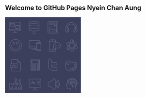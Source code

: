 ## Welcome to GitHub Pages Nyein Chan Aung
![Image](https://github.com/NyeinChanAung-Dev/CorkWithAspNetCore/blob/master/Cork/wwwroot/cork/assets/img/bg.png?raw=true)
